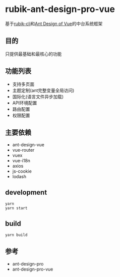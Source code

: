 # rubik-ant-design-pro-vue
基于[rubik-cli](https://github.com/rubikjs/rubik-cli)和[Ant Design of Vue](https://pro.ant.design/index-cn)的中台系统框架

## 目的
只提供最基础和最核心的功能

## 功能列表

- 支持多页面
- 主题定制(ant完整变量全局访问)
- 国际化(语言文件异步加载)
- API环境配置
- 路由配置
- 权限配置


## 主要依赖

- ant-design-vue
- vue-router
- vuex
- vue-i18n
- axios
- js-cookie
- lodash

## development

```
yarn
yarn start
```

## build
```
yarn build
```

## 参考
- ant-design-pro
- ant-design-pro-vue

